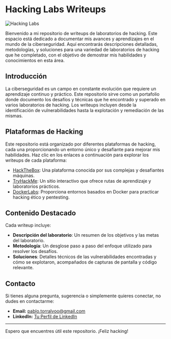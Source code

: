 # Hacking Labs Writeups

![Hacking Labs](https://example.com/banner-image.jpg)

Bienvenido a mi repositorio de writeups de laboratorios de hacking. Este espacio está dedicado a documentar mis avances y aprendizajes en el mundo de la ciberseguridad. Aquí encontrarás descripciones detalladas, metodologías, y soluciones para una variedad de laboratorios de hacking que he completado, con el objetivo de demostrar mis habilidades y conocimientos en esta área.

## Introducción

La ciberseguridad es un campo en constante evolución que requiere un aprendizaje continuo y práctico. Este repositorio sirve como un portafolio donde documento los desafíos y técnicas que he encontrado y superado en varios laboratorios de hacking. Los writeups incluyen desde la identificación de vulnerabilidades hasta la explotación y remediación de las mismas.

## Plataformas de Hacking

Este repositorio está organizado por diferentes plataformas de hacking, cada una proporcionando un entorno único y desafiante para mejorar mis habilidades. Haz clic en los enlaces a continuación para explorar los writeups de cada plataforma:

- [HackTheBox](HackTheBox/README.md): Una plataforma conocida por sus complejas y desafiantes máquinas.
- [TryHackMe](TryHackMe/README.md): Un sitio interactivo que ofrece rutas de aprendizaje y laboratorios prácticos.
- [DockerLabs](DockerLabs/README.md): Proporciona entornos basados en Docker para practicar hacking ético y pentesting.

## Contenido Destacado

Cada writeup incluye:

- **Descripción del laboratorio**: Un resumen de los objetivos y las metas del laboratorio.
- **Metodología**: Un desglose paso a paso del enfoque utilizado para resolver los desafíos.
- **Soluciones**: Detalles técnicos de las vulnerabilidades encontradas y cómo se explotaron, acompañados de capturas de pantalla y código relevante.

## Contacto

Si tienes alguna pregunta, sugerencia o simplemente quieres conectar, no dudes en contactarme:

- **Email:** [pablo.torralvoo@gmail.com](mailto:pablo.torralvoo@gmail.com)
- **LinkedIn:** [Tu Perfil de LinkedIn](https://www.linkedin.com/in/example)

---

Espero que encuentres útil este repositorio. ¡Feliz hacking!
